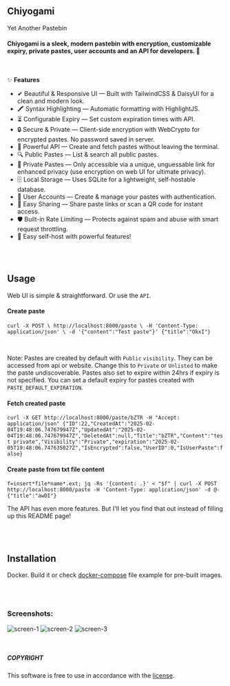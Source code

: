## Chiyogami 

Yet Another Pastebin

#### Chiyogami is a sleek, modern pastebin with encryption, customizable expiry, private pastes, user accounts and an API for developers. 🚀

<br>

✨ **Features**

- ✔ Beautiful & Responsive UI — Built with TailwindCSS & DaisyUI for a clean and modern look.
- 🖍 Syntax Highlighting — Automatic formatting with HighlightJS.
- ⏳ Configurable Expiry — Set custom expiration times with API.
- 🔒 Secure & Private — Client-side encryption with WebCrypto for encrypted pastes. No password saved in server.
- 📡 Powerful API — Create and fetch pastes without leaving the terminal.
- 🔍 Public Pastes — List & search all public pastes.
- 🔑 Private Pastes — Only accessible via a unique, unguessable link for enhanced privacy (use encryption on web UI for ultimate privacy).
- 🗄 Local Storage — Uses SQLite for a lightweight, self-hostable database.
- 👤 User Accounts — Create & manage your pastes with authentication.
- 🔗 Easy Sharing — Share paste links or scan a QR code for instant access.
- 🛡 Built-in Rate Limiting — Protects against spam and abuse with smart request throttling.
- 🚀 Easy self-host with powerful features!

<br><br>

## Usage
Web UI is simple & straightforward. Or use the `API`.

#### Create paste
``
curl -X POST \
  http://localhost:8000/paste \
  -H 'Content-Type: application/json' \
  -d '{"content":"Test paste"}'
{"title":"OkxI"}
``

<br>

Note: Pastes are created by default with `Public` `visibility`. They can be accessed from api or website.
Change this to `Private` or `Unlisted` to make the paste undiscoverable. Pastes also set to expire within 24hrs if expiry is not specified. You can set a default expiry for pastes created with `PASTE_DEFAULT_EXPIRATION`.

#### Fetch created paste
``
curl -X GET http://localhost:8000/paste/bZTR -H "Accept: application/json"
{"ID":22,"CreatedAt":"2025-02-04T19:48:06.747679947Z","UpdatedAt":"2025-02-04T19:48:06.747679947Z","DeletedAt":null,"Title":"bZTR","Content":"test private","Visibility":"Private","expiration":"2025-02-05T19:48:06.747635027Z","IsEncrypted":false,"UserID":0,"IsUserPaste":false}
``

#### Create paste from txt file content
``
f=insert*file*name*.ext; jq -Rs '{content: .}' < "$f" | curl -X POST http://localhost:8000/paste -H 'Content-Type: application/json' -d @-
{"title":"awDI"}
``

The API has even more features. But I'll let you find that out instead of filling up this README page!

<br><br>

## Installation
Docker. Build it or check [docker-compose](https://github.com/rhee876527/chiyogami/blob/main/docker-compose.yml) file example for pre-built images.

<br><br>

### Screenshots:

![screen-1](https://github.com/user-attachments/assets/5985f94d-4e35-4479-bc57-726e7cfb4577)
![screen-2](https://github.com/user-attachments/assets/0918a641-bf50-4d26-971a-39d7e9876a6d)
![screen-3](https://github.com/user-attachments/assets/95532b56-9e2f-447f-8c9c-cdbe4119fa59)

<br>

##### COPYRIGHT
This software is free to use in accordance with the [license](https://github.com/rhee876527/chiyogami/blob/main/LICENSE).
